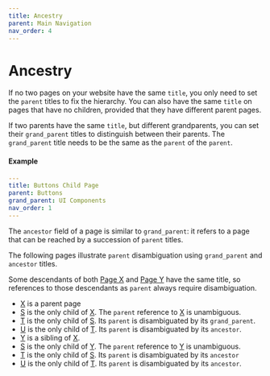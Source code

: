```yaml
---
title: Ancestry
parent: Main Navigation
nav_order: 4
---
```


# Ancestry

If no two pages on your website have the same `title`, you only need to set the `parent` titles to fix the hierarchy. You can also have the same `title` on pages that have no children, provided that they have different parent pages.

If two parents have the same `title`, but different grandparents, you can set their `grand_parent` titles to distinguish between their parents. The `grand_parent` title needs to be the same as the `parent` of the `parent`.

#### Example

```yaml
---
title: Buttons Child Page
parent: Buttons
grand_parent: UI Components
nav_order: 1
---
```

The `ancestor` field of a page is similar to `grand_parent`: it refers to a page that can be reached by a succession of `parent` titles.

The following pages illustrate `parent` disambiguation using `grand_parent` and `ancestor` titles. 

Some descendants of both [Page X](X/) and [Page Y](Y/) have the same title, so references to those descendants as `parent` always require disambiguation.

- [X](X/) is a parent page
- [S](XS/) is the only child of [X](X/). The `parent` reference to [X](X/) is unambiguous.
- [T](XT/) is the only child of [S](XS/). Its `parent` is disambiguated by its `grand_parent`.
- [U](XU/) is the only child of [T](XT/). Its `parent` is disambiguated by its `ancestor`.
- [Y](Y/) is a sibling of [X](X/).
- [S](YS/) is the only child of [Y](Y/). The `parent` reference to [Y](Y/) is unambiguous.
- [T](YT/) is the only child of [S](YS/). Its `parent` is disambiguated by its `ancestor`
- [U](YU/) is the only child of [T](YT/). Its `parent` is disambiguated by its `ancestor`.

